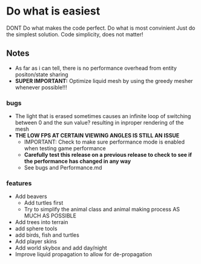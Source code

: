# Do what is easiest
DONT Do what makes the code perfect. Do what is most convinient
Just do the simplest solution. Code simplicity, does not matter!

## Notes
- As far as i can tell, there is no performance overhead from entity positon/state sharing
- **SUPER IMPORTANT:** Optimize liquid mesh by using the greedy mesher whenever possible!!!

### bugs
- The light that is erased sometimes causes an infinite loop of switching between 0 and the sun value? resulting in inproper rendering of the mesh
- **THE LOW FPS AT CERTAIN VIEWING ANGLES IS STILL AN ISSUE**
  - IMPORTANT: Check to make sure performance mode is enabled when testing game performance
  - **Carefully test this release on a previous release to check to see if the performance has changed in any way**
  - See bugs and Performance.md

### features
- Add beavers
  - Add turtles first
  - Try to simplify the animal class and animal making process AS MUCH AS POSSIBLE
- Add trees into terrain
- add sphere tools
- add birds, fish and turtles
- Add player skins
- Add world skybox and add day/night
- Improve liquid propagation to allow for de-propagation


